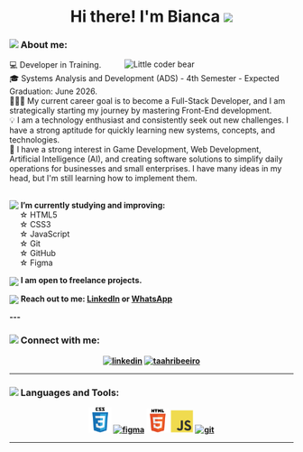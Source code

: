 <h1 align="center">Hi there! I'm Bianca <img src="https://media.giphy.com/media/hvRJCLFzcasrR4ia7z/giphy.gif" width="32px"></h1> 

<h3><img src="https://media.giphy.com/media/ObNTw8Uzwy6KQ/giphy.gif" width="22px"> About me:</h3>
<img align="right" width=300px alt="Little coder bear" src="https://c.tenor.com/GN73MKBawZYAAAAi/busy-cute.gif" />

<div tabindex="1"> 
💻 Developer in Training.</br>
🎓 Systems Analysis and Development (ADS) - 4th Semester - Expected Graduation: June 2026. </br>
👩🏻‍💻 My current career goal is to become a Full-Stack Developer, and I am strategically starting my journey by mastering Front-End development. </br>
💡 I am a technology enthusiast and consistently seek out new challenges. I have a strong aptitude for quickly learning new systems, concepts, and technologies. </br>
🧐 I have a strong interest in Game Development, Web Development, Artificial Intelligence (AI), and creating software solutions to simplify daily operations for businesses and small enterprises. I have many ideas in my head, but I'm still learning how to implement them.
</div> </br>

<p><img align="top" src="https://media.giphy.com/media/tDDIeB24eaOr3xhbia/giphy.gif" width="20px"> <b> I’m currently studying and improving:</b></br>
  &emsp; ☆ HTML5 </br>
  &emsp; ☆ CSS3 </br>
  &emsp; ☆ JavaScript </br>
  &emsp; ☆ Git </br>
  &emsp; ☆ GitHub </br>
  &emsp; ☆ Figma
</p>

<p><img align="center" src="https://media.giphy.com/media/23D8NR89IoZUC9jgsO/giphy.gif" width="20px"> <b> I am open to freelance projects.</b></p>

<p><img align="center" src="https://media.giphy.com/media/WCS0Vbr4odJ615HPMe/giphy.gif" width="20px"> <b> Reach out to me: <a target="blank"href="https://www.linkedin.com/in/bianca-i-457958200/">LinkedIn</a> or <a target="blank" href="https://wa.me/5542998363310">WhatsApp</a> </p>
---

<h3><img align="top" src="https://media.giphy.com/media/AEMgXCqNwfxvbNWVCt/giphy.gif" width="25px"> Connect with me:</h3>
<div  align="center">
  <a href="https://www.linkedin.com/in/bianca-i-457958200/" target="blank"><img align="center" src="https://user-images.githubusercontent.com/88904952/234979284-68c11d7f-1acc-4f0c-ac78-044e1037d7b0.png" alt="linkedin" width="40px" /></a>
 <a href="https://www.instagram.com/bianca.isbly/" target="blank"><img align="center" src="https://raw.githubusercontent.com/rahuldkjain/github-profile-readme-generator/master/src/images/icons/Social/instagram.svg" alt="taahribeeiro" height="40" width="40px" /></a>
</div>

---

<h3><img align="top" src="https://media2.giphy.com/media/QssGEmpkyEOhBCb7e1/giphy.gif?cid=ecf05e47a0n3gi1bfqntqmob8g9aid1oyj2wr3ds3mg700bl&rid=giphy.gif" width="25px"> Languages and Tools:</h3>

<div align="center"> 
<a href="https://www.w3schools.com/css/" target="_blank" rel="noreferrer"> <img src="https://raw.githubusercontent.com/devicons/devicon/master/icons/css3/css3-original-wordmark.svg" alt="css3" width="40px" height="45"/></a> 
  <a href="https://www.figma.com/" target="_blank" rel="noreferrer"> <img src="https://www.vectorlogo.zone/logos/figma/figma-icon.svg" alt="figma" width="40px" height="40"/></a> 
  <a href="https://www.w3.org/html/" target="_blank" rel="noreferrer"> <img src="https://raw.githubusercontent.com/devicons/devicon/master/icons/html5/html5-original-wordmark.svg" alt="html5" width="40px" height="42"/></a> 
  <a href="https://developer.mozilla.org/en-US/docs/Web/JavaScript" target="_blank" rel="noreferrer"> <img src="https://raw.githubusercontent.com/devicons/devicon/master/icons/javascript/javascript-original.svg" alt="javascript" width="40px" height="40"/></a>
  </a> <a href="https://git-scm.com/" target="_blank" rel="noreferrer"> <img src="https://www.vectorlogo.zone/logos/git-scm/git-scm-icon.svg" alt="git" width="40" height="40"/> </a>
  
</div>

---
